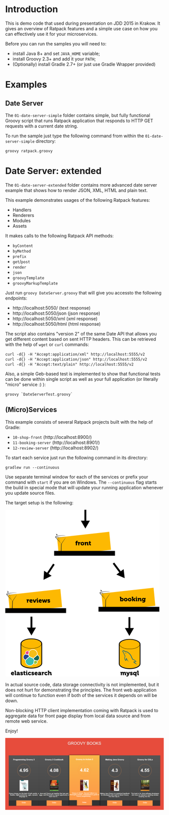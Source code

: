 
# Introduction

This is demo code that used during presentation on JDD 2015 in Krakow. 
It gives an overview of Ratpack features and a simple use case on how 
you can effectively use it for your microservices.

Before you can run the samples you will need to:

- install Java 8+ and set `JAVA_HOME` variable;
- install Groovy 2.3+ and add it your `PATH`;
- (Optionally) install Gradle 2.7+ (or just use Gradle Wrapper provided)

# Examples

## Date Server

The `01-date-server-simple` folder contains simple, but fully functional Groovy script that 
runs Ratpack application that responds to HTTP GET requests with a current date string.

To run the sample just type the following command from within the `01-date-server-simple` directory:

    groovy ratpack.groovy

# Date Server: extended

The `01-date-server-extended` folder contains more advanced date server example that shows how to render JSON, XML, HTML and plain text.

This example demonstrates usages of the following Ratpack features:

- Handlers
- Renderers
- Modules
- Assets

It makes calls to the following Ratpack API methods:

- `byContent`
- `byMethod`
- `prefix`
- `get`/`post`
- `render`
- `json`
- `groovyTemplate` 
- `groovyMarkupTemplate` 

Just run `groovy DateServer.groovy` that will give you accessto the following endpoints:

- http://localhost:5050/ (text response)
- http://localhost:5050/json (json response)
- http://localhost:5050/xml (xml response)
- http://localhost:5050/html (html response)

The script also contains "version 2" of the same Date API that allows you get different content based on sent HTTP headers. This can be retrieved with the help of `wget` or `curl` commands:

    curl -d{} -H "Accept:application/xml" http://localhost:5555/v2
    curl -d{} -H "Accept:application/json" http://localhost:5555/v2
    curl -d{} -H "Accept:text/plain" http://localhost:5555/v2

Also, a simple Geb-based test is implemented to show that functional tests can be done within single script as well as your full application (or literally "micro" service :) ):

    groovy `DateServerTest.groovy`

## (Micro)Services

This example consists of several Ratpack projects built with the help of Gradle:

- `10-shop-front` (http://localhost:8900/)
- `11-booking-server` (http://localhost:8901/)
- `12-review-server` (http://localhost:8902/)

To start each service just run the following command in its directory:

    gradlew run --continuous

Use separate terminal window for each of the services or prefix your command with `start` if you are on Windows. 
The `--continuous` flag starts the build in special mode that will update your running application whenever you update source files.

The target setup is the following:

![Setup](https://raw.githubusercontent.com/aestasit/talks2015-jdd-ratpack-the-core-for-your-microservices-setup/master/DEMO_ARCHITECTURE.png)

In actual source code, data storage connectivity is not implemented, but it does not hurt for demonstrating the principles. 
The front web application will continue to function even if both of the services it depends on will be down. 

Non-blocking HTTP client implementation coming with Ratpack is used to aggregate data for front page display from local data source and from remote web service.

Enjoy!

![Front page](https://raw.githubusercontent.com/aestasit/talks2015-jdd-ratpack-the-core-for-your-microservices-setup/master/SHOP_FRONT.png)


 

